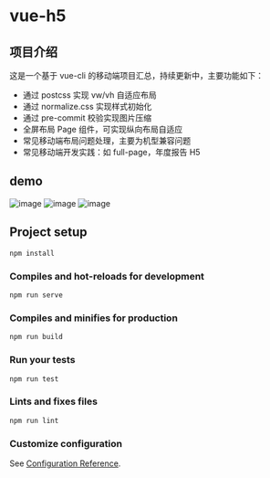 # vue-h5

## 项目介绍
这是一个基于 vue-cli 的移动端项目汇总，持续更新中，主要功能如下：
- 通过 postcss 实现 vw/vh 自适应布局
- 通过 normalize.css 实现样式初始化
- 通过 pre-commit 校验实现图片压缩
- 全屏布局 Page 组件，可实现纵向布局自适应
- 常见移动端布局问题处理，主要为机型兼容问题
- 常见移动端开发实践：如 full-page，年度报告 H5

## demo
![image](https://raw.githubusercontent.com/dora-zc/vue-h5/master/demo/1.png)
![image](https://raw.githubusercontent.com/dora-zc/vue-h5/master/demo/2.png)
![image](https://raw.githubusercontent.com/dora-zc/vue-h5/master/demo/3.png)

## Project setup
```
npm install
```

### Compiles and hot-reloads for development
```
npm run serve
```

### Compiles and minifies for production
```
npm run build
```

### Run your tests
```
npm run test
```

### Lints and fixes files
```
npm run lint
```

### Customize configuration
See [Configuration Reference](https://cli.vuejs.org/config/).
